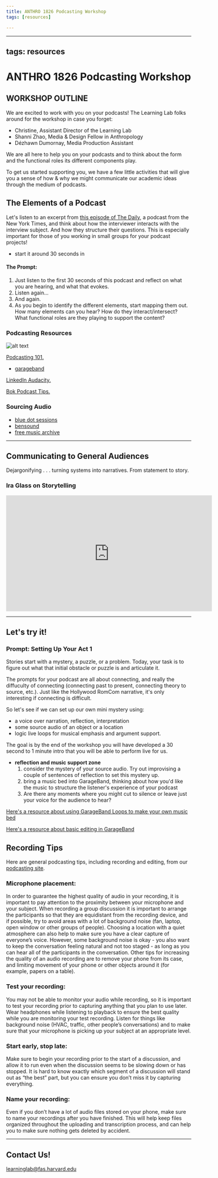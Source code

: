```yaml
---
title: ANTHRO 1826 Podcasting Workshop
tags: [resources]

---
```


---
tags: resources
---

# ANTHRO 1826 Podcasting Workshop


## WORKSHOP OUTLINE
We are excited to work with you on your podcasts! The Learning Lab folks around for the workshop in case you forget: 

* Christine,  Assistant Director of the Learning Lab
* Shanni Zhao, Media & Design Fellow in Anthropology
* Dézhawn Dumornay, Media Production Assistant

We are all here to help you on your podcasts and to think about the form and the functional roles its different components play.

To get us started supporting you, we have a few little activities that will give you a sense of how & why we might communicate our academic ideas through the medium of podcasts. 

## The Elements of a Podcast

Let's listen to an excerpt from [this episode of The Daily](https://www.nytimes.com/2023/01/13/podcasts/the-daily/joe-biden-classified-documents-donald-trump.html), a podcast from the New York Times, and think about how the interviewer interacts with the interview subject. And how they structure their questions. This is especially important for those of you working in small groups for your podcast projects!
* start it around 30 seconds in

#### The Prompt:
1. Just listen to the first 30 seconds of this podcast and reflect on what you are hearing, and what that evokes.
2. Listen again...
3. And again.
4. As you begin to identify the different elements, start mapping them out. How many elements can you hear? How do they interact/intersect? What functional roles are they playing to support the content?

### Podcasting Resources

![alt text](https://files.slack.com/files-pri/T0HTW3H0V-F04A8R5F5CN/screen_shot_2022-11-10_at_3.30.22_pm.png?pub_secret=4cb3294297)


[Podcasting 101.](https://sites.google.com/g.harvard.edu/ll-podcasting)
* [garageband](https://resources.learninglab.xyz/simple/labs/audio-lab/garageband)

[LinkedIn Audacity.](https://www.linkedin.com/learning/learning-audacity-2/jump-into-the-world-of-audio-editing?u=2194065)

[Bok Podcast Tips.](https://bokcenter.harvard.edu/podcasts)

### Sourcing Audio

* [blue dot sessions](https://www.sessions.blue/)
* [bensound](https://www.bensound.com/)
* [free music archive](https://freemusicarchive.org/)


---
## Communicating to General Audiences
Dejargonifying . . . turning systems into narratives. From statement to story. 


### Ira Glass on Storytelling

<iframe width="560" height="315" src="https://www.youtube.com/embed/f6ezU57J8YI" title="YouTube video player" frameborder="0" allow="accelerometer; autoplay; clipboard-write; encrypted-media; gyroscope; picture-in-picture" allowfullscreen></iframe>

---
## Let's try it!

### Prompt: Setting Up Your Act 1


Stories start with a mystery, a puzzle, or a problem. Today, your task is to figure out what that initial obstacle or puzzle is and articulate it. 

The prompts for your podcast are all about connecting, and really the diffuculty of connecting (connecting past to present, connecting theory to source, etc.). Just like the Hollywood RomCom narrative, it's only interesting if connecting is difficult.

So let's see if we can set up our own mini mystery using:
* a voice over narration, reflection, interpretation
* some source audio of an object or a location
* logic live loops for musical emphasis and argument support.

The goal is by the end of the workshop you will have developed a 30 second to 1 minute intro that you will be able to perform live for us.

* **reflection and music support zone**
    1. consider the mystery of your source audio. Try out improvising a couple of sentences of reflection to set this mystery up.
    2. bring a music bed into GarageBand, thinking about how you'd like the music to structure the listener's experience of your podcast
    3. Are there any moments where you might cut to silence or leave just your voice for the audience to hear?

[Here's a resource about using GarageBand Loops to make your own music bed](https://hackmd.io/92O9YrSWSwKhoZZRIa9SXQ)

[Here's a resource about basic editing in GarageBand](https://hackmd.io/hQB8hJ3bTkGLFMTkcahuYA)

## Recording Tips
Here are general podcasting tips, including recording and editing, from our [podcasting site](https://sites.google.com/g.harvard.edu/ll-podcasting).

### Microphone placement:
In order to guarantee the highest quality of audio in your recording, it is important to pay attention to the proximity between your microphone and your subject. When recording a group discussion it is important to arrange the participants so that they are equidistant from the recording device, and if possible, try to avoid areas with a lot of background noise (fan, laptop, open window or other groups of people). Choosing a location with a quiet atmosphere can also help to make sure you have a clear capture of everyone’s voice. However, some background noise is okay - you also want to keep the conversation feeling natural and not too staged - as long as you can hear all of the participants in the conversation. Other tips for increasing the quality of an audio recording are to remove your phone from its case, and limiting movement of your phone or other objects around it (for example, papers on a table).



### Test your recording:
You may not be able to monitor your audio while recording, so it is important to test your recording prior to capturing anything that you plan to use later. Wear headphones while listening to playback to ensure the best quality while you are monitoring your test recording. Listen for things like background noise (HVAC, traffic, other people’s conversations) and to make sure that your microphone is picking up your subject at an appropriate level. 



### Start early, stop late:
Make sure to begin your recording prior to the start of a discussion, and allow it to run even when the discussion seems to be slowing down or has stopped. It is hard to know exactly which segment of a discussion will stand out as “the best” part, but you can ensure you don’t miss it by capturing everything. 



### Name your recording:
Even if you don’t have a lot of audio files stored on your phone, make sure to name your recordings after you have finished. This will help keep files organized throughout the uploading and transcription process, and can help you to make sure nothing gets deleted by accident. 

---
## Contact Us!
learninglab@fas.harvard.edu

